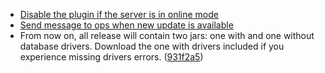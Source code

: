- [Disable the plugin if the server is in online mode](https://github.com/Iru21/Authy/commit/931f2a51221dd29beb582395af9868f3a292be5a)
- [Send message to ops when new update is available](https://github.com/Iru21/Authy/commit/b5962643d5d53eacbdb8ac49089306b44624c299)
- From now on, all release will contain two jars: one with and one without database drivers. Download the one with drivers included if you experience missing drivers errors. ([931f2a5](https://github.com/Iru21/Authy/commit/852e233c98493758a68dc8721159546fb8864b48))